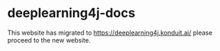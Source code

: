 deeplearning4j-docs
===================

This website has migrated to https://deeplearning4j.konduit.ai/ please proceed to the new website.
